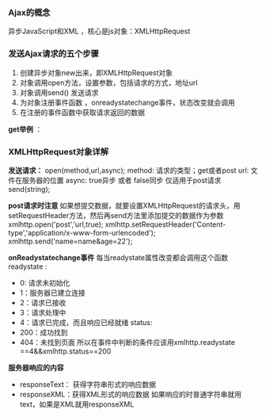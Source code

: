 ### Ajax的概念
异步JavaScript和XML ，核心是js对象：XMLHttpRequest

### 发送Ajax请求的五个步骤
1. 创建异步对象new出来，即XMLHttpRequest对象
2. 对象调用open方法，设置参数，包括请求的方式，地址url
3. 对象调用send() 发送请求
4. 为对象注册事件函数 ，onreadystatechange事件，状态改变就会调用
5. 在注册的事件函数中获取请求返回的数据

**get举例** ： 

### XMLHttpRequest对象详解
**发送请求：** open(method,url,async);
method:  请求的类型；get或者post
url:  文件在服务器的位置
async:  true异步  或者  false同步
仅适用于post请求
send(string);

**post请求时注意**
如果想提交数据，就要设置XMLHttpRequest的请求头，用setRequestHeader方法，然后再send方法里添加提交的数据作为参数
xmlhttp.open('post','url,true);
xmlhttp.setRequestHeader('Content-type','application/x-www-form-urlencoded');
xmlhttp.send('name=name&age=22');

**onReadystatechange事件**
每当readystate属性改变都会调用这个函数
readystate : 
- 0: 请求未初始化
- 1：服务器已建立连接
- 2：请求已接收
- 3：请求处理中
- 4：请求已完成，而且响应已经就绪
status:
- 200：成功找到
- 404：未找到页面
所以在事件中判断的条件应该用xmlhttp.readystate ==4&&xmlhttp.status==200

**服务器响应的内容**
- responseText： 获得字符串形式的响应数据
- responseXML：获得XML形式的响应数据
如果响应的时普通字符串就用text，如果是XML就用responseXML